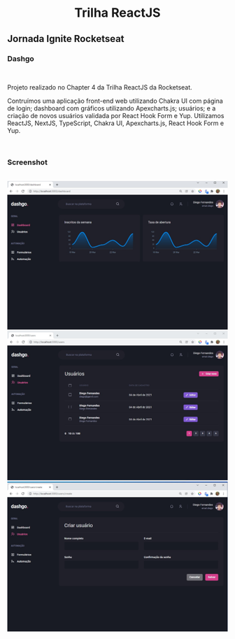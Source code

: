 <h1 align="center">Trilha ReactJS</h1>
<h2>Jornada Ignite Rocketseat</h2>

<div align="left">
    <h3>Dashgo</h3>
    <br>
    <p>Projeto realizado no Chapter 4 da Trilha ReactJS da Rocketseat.</p>
    <p>Contruímos uma aplicação front-end web utilizando Chakra UI com página de login; dashboard com gráficos utilizando Apexcharts.js; usuários; e a criação de novos usuários validada por React Hook Form e Yup.
    Utilizamos ReactJS, NextJS, TypeScript, Chakra UI, Apexcharts.js, React Hook Form e Yup.</p>
    <br>
</div>

<div>
    <h3>Screenshot</h3>
    <br>
    <img src="/public/dashgo-dashboard.jpg">
    <br>
    <img src="/public/dashgo-usuarios.jpg">
    <br>
    <img src="/public/dashgo-create-user.jpg">
</div>

